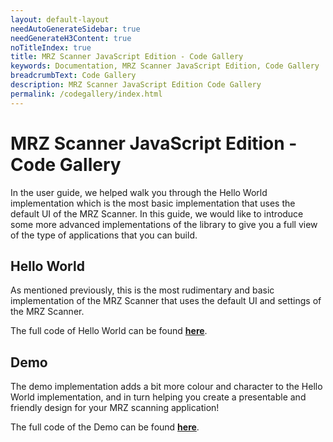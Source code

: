 ```yaml
---
layout: default-layout
needAutoGenerateSidebar: true
needGenerateH3Content: true
noTitleIndex: true
title: MRZ Scanner JavaScript Edition - Code Gallery
keywords: Documentation, MRZ Scanner JavaScript Edition, Code Gallery
breadcrumbText: Code Gallery
description: MRZ Scanner JavaScript Edition Code Gallery
permalink: /codegallery/index.html
---
```


# MRZ Scanner JavaScript Edition - Code Gallery

In the user guide, we helped walk you through the Hello World implementation which is the most basic implementation that uses the default UI of the MRZ Scanner. In this guide, we would like to introduce some more advanced implementations of the library to give you a full view of the type of applications that you can build.

## Hello World

As mentioned previously, this is the most rudimentary and basic implementation of the MRZ Scanner that uses the default UI and settings of the MRZ Scanner.

The full code of Hello World can be found [**here**](helloworld/index.md).

## Demo

The demo implementation adds a bit more colour and character to the Hello World implementation, and in turn helping you create a presentable and friendly design for your MRZ scanning application!

The full code of the Demo can be found [**here**](demo/index.md).

